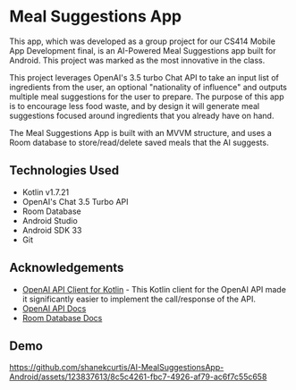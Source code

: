 
# Meal Suggestions App

This app, which was developed as a group project for our CS414 Mobile App Development final, is an AI-Powered Meal Suggestions app built for Android. This project was marked as the most innovative in the class.

This project leverages OpenAI's 3.5 turbo Chat API to take an input list of ingredients from the user, an optional "nationality of influence" and outputs multiple meal suggestions for the user to prepare. The purpose of this app is to encourage less food waste, and by design it will generate meal suggestions focused around ingredients that you already have on hand.

The Meal Suggestions App is built with an MVVM structure, and uses a Room database to store/read/delete saved meals that the AI suggests.

## Technologies Used
- Kotlin v1.7.21
- OpenAI's Chat 3.5 Turbo API
- Room Database
- Android Studio
- Android SDK 33
- Git
  
## Acknowledgements

 - [OpenAI API Client for Kotlin](https://github.com/aallam/openai-kotlin) - This Kotlin client for the OpenAI API made it significantly easier to implement the call/response of the API.
 - [OpenAI API Docs](https://platform.openai.com/docs/api-reference)
 - [Room Database Docs](https://developer.android.com/training/data-storage/room#kotlin)

## Demo

https://github.com/shanekcurtis/AI-MealSuggestionsApp-Android/assets/123837613/8c5c4261-fbc7-4926-af79-ac6f7c55c658




